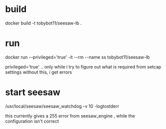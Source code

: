 

# build

docker build -t tobybot11/seesaw-lb .


# run

docker run --privileged='true' -it --rm --name ss tobybot11/seesaw-lb 

privileged='true' .. only while i try to figure out what is required from setcap settings
without this, i get errors

# start seesaw

/usr/local/seesaw/seesaw_watchdog -v 10 -logtostderr

this currently gives a 255 error from seesaw_engine , while the configuration isn't correct


